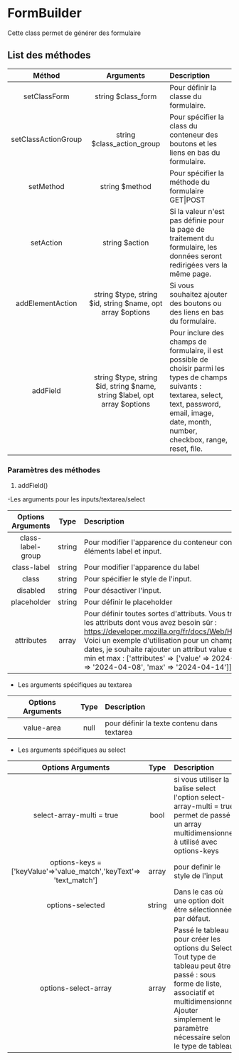# FormBuilder

Cette class permet de générer des formulaire 

## List des méthodes

| Méthod | Arguments | Description |
| :---: | :---: | :--- |
| setClassForm | string $class_form | Pour définir la classe du formulaire. |
| setClassActionGroup | string $class_action_group | Pour spécifier la class du conteneur des boutons et les liens en bas du formulaire. |
| setMethod | string $method | Pour spécifier la méthode du formulaire GET\|POST |
| setAction | string $action | Si la valeur n'est pas définie pour la page de traitement du formulaire, les données seront redirigées vers la même page. |
| addElementAction | string $type, string $id, string $name, opt array $options | Si vous souhaitez ajouter des boutons ou des liens en bas du formulaire. |
| addField | string $type, string $id, string $name, string $label, opt array $options | Pour inclure des champs de formulaire, il est possible de choisir parmi les types de champs suivants : textarea, select, text, password, email, image, date, month, number, checkbox, range, reset, file. |


### Paramètres des méthodes

1. addField()

  -Les arguments pour les inputs/textarea/select

  | Options Arguments | Type | Description |
  | :---: | :---: | :--- |
  | class-label-group | string | Pour modifier l'apparence du conteneur contenant les éléments label et input. |
  | class-label | string | Pour modifier l'apparence du label |
  | class | string | Pour spécifier le style de l'input. |
  | disabled | string | Pour désactiver l'input. |
  | placeholder | string | Pour définir le placeholder |
  | attributes | array | Pour définir toutes sortes d'attributs. Vous trouverez tous les attributs dont vous avez besoin sûr : https://developer.mozilla.org/fr/docs/Web/HTML/Attributes. Voici un exemple d'utilisation pour un champ de données dates, je souhaite rajouter un attribut value et un attribut min et max : ['attributes' => ['value' => 2024-04-10', 'min' => '2024-04-08', 'max' => '2024-04-14']]  |

  - Les arguments spécifiques au textarea

  | Options Arguments | Type | Description |
  | :---: | :---: | :--- |
  | value-area | null | pour définir la texte contenu dans textarea |

  - Les arguments spécifiques au select

  | Options Arguments | Type | Description |
  | :---: | :---: | :--- |
  | select-array-multi = true | bool |  si vous utiliser la balise select l'option select-array-multi = true permet de passé un array multidimensionnel à utilisé avec options-keys |
  | options-keys = ['keyValue'=>'value_match','keyText'=> 'text_match'] | array | pour definir le style de l'input |
  | options-selected | string | Dans le cas où une option doit être sélectionnée par défaut. |
  | options-select-array | array | Passé le tableau pour créer les options du Select. Tout type de tableau peut être passé : sous forme de liste, associatif et multidimensionnel. Ajouter simplement le paramètre nécessaire selon le type de tableau. |

